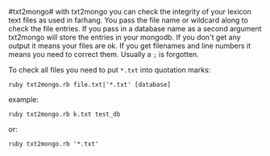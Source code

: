 #txt2mongo#
with txt2mongo you can check the integrity of your lexicon text files as
used in farhang. You pass the file name or wildcard along to check the
file entries. If you pass in a database name as a second argument txt2mongo
will store the entries in your mongodb. If you don't get any output it means
your files are ok. If you get filenames and line numbers it means you need to
correct them. Usually a `;` is forgotten.

To check all files you need to put `*.txt` into quotation marks:

`ruby txt2mongo.rb file.txt|'*.txt' [database]`

example:

`ruby txt2mongo.rb k.txt test_db`

or:

`ruby txt2mongo.rb '*.txt'`
